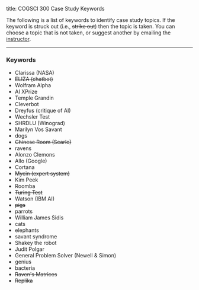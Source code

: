 title: COGSCI 300 Case Study Keywords

The following is a list of keywords to identify case study topics.  If the keyword is struck out (i.e., <s>strike out</s>) then the topic is taken.  You can choose a topic that is not taken, or suggest another by emailing the [instructor](cogsci300@gmail.com).

 * * *

### Keywords

 - Clarissa (NASA)
 - <s>ELIZA (chatbot)</s>
 - Wolfram Alpha
 - AI XPrize
 - Temple Grandin
 - Cleverbot
 - Dreyfus (critique of AI)
 - Wechsler Test
 - SHRDLU (Winograd)
 - Marilyn Vos Savant
 - dogs
 - <s>Chinese Room (Searle)</s>
 - ravens
 - Alonzo Clemons
 - Allo (Google)
 - Cortana
 - <s>Mycin (expert system)</s>
 - Kim Peek
 - Roomba
 - <s>Turing Test</s>
 - Watson (IBM AI)
 - <s>pigs</s>
 - parrots
 - William James Sidis
 - cats
 - elephants
 - savant syndrome
 - Shakey the robot
 - Judit Polgar
 - General Problem Solver (Newell & Simon)
 - genius
 - bacteria
 - <s>Raven's Matrices</s>
 - <s>Replika</s>




